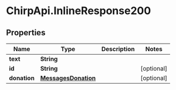 # ChirpApi.InlineResponse200

## Properties
Name | Type | Description | Notes
------------ | ------------- | ------------- | -------------
**text** | **String** |  | 
**id** | **String** |  | [optional] 
**donation** | [**MessagesDonation**](MessagesDonation.md) |  | [optional] 


